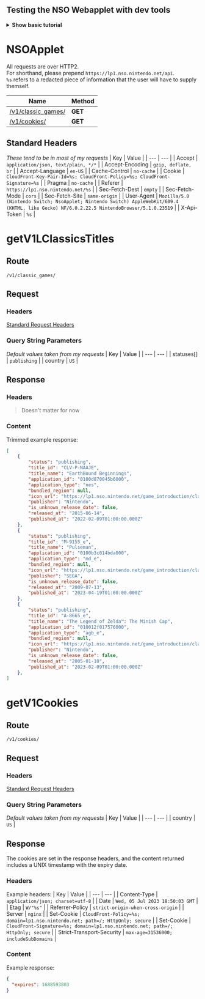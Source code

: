## Testing the NSO Webapplet with dev tools

<details>
  <summary><b>Show basic tutorial</b></summary

  Some quick documentation on getting the NSO webapplet in your browser (from information discovered by Samuel Elliot):
  ```
  https://accounts.nintendo.com/connect/1.0.0/authorize?client_id=f4e5f2f3e022208b&response_type=id_token&scope=openid&redirect_uri=nintendo://lhub.nx.sys&state=a
  ```
  Get id_token from the above.

  Go to <https://lp1.nso.nintendo.net> -- set your user agent to something like `Mozilla/5.0 (Nintendo Switch; NsoApplet; Nintendo Switch) AppleWebKit/609.4 (KHTML, like Gecko) NF/6.0.2.22.5 NintendoBrowser/5.1.0.23519`

  Add breakpoints to the index's script at `var n = navigator.userAgent.includes("NintendoBrowser");` and the static/js/main.1d72eb58.js at `setNaAuthTokenAvailableCallback: function(e) {e(void 0, void 0, EP.b)},`

  Reload page and, on first breakpoint, paste the below
  ```
  Object.defineProperty(navigator, 'userAgent', {get: () => 'no'})
  ```
  Then resume and on second breakpoint, paste the below, replacing "id_token" with your id_token from before
  ```
  e(undefined, undefined, 'id_token')
  ```

</details>

# NSOApplet

All requests are over HTTP2.  
For shorthand, please prepend `https://lp1.nso.nintendo.net/api`.  
`%s` refers to a redacted piece of information that the user will have to supply themself.

| Name | Method |
| --- | --- |
| [/v1/classic_games/](#getv1lclassicstitles) | **GET** |
| [/v1/cookies/](#getv1cookies) | **GET** |

## Standard Headers
*These tend to be in most of my requests*
| Key | Value |
| --- | --- |
| Accept | `application/json, text/plain, */*` |
| Accept-Encoding | `gzip, deflate, br` |
| Accept-Language | `en-US` |
| Cache-Control | `no-cache` |
| Cookie | `CloudFront-Key-Pair-Id=%s; CloudFront-Policy=%s; CloudFront-Signature=%s` |
| Pragma | `no-cache` |
| Referer | `https://lp1.nso.nintendo.net/%s` |
| Sec-Fetch-Dest | `empty` |
| Sec-Fetch-Mode | `cors` |
| Sec-Fetch-Site | `same-origin` |
| User-Agent | `Mozilla/5.0 (Nintendo Switch; NsoApplet; Nintendo Switch) AppleWebKit/609.4 (KHTML, like Gecko) NF/6.0.2.22.5 NintendoBrowser/5.1.0.23519` |
| X-Api-Token | `%s` |

# getV1LClassicsTitles
## Route
`/v1/classic_games/`
## Request
### Headers
[Standard Request Headers](#standard-headers)
### Query String Parameters
*Default values taken from my requests*
| Key | Value |
| --- | --- |
| statuses[] | `publishing` |
| country | `US` |
## Response
### Headers
> Doesn't matter for now

### Content
Trimmed example response:
```json
[
    {
        "status": "publishing",
        "title_id": "CLV-P-NAAJE",
        "title_name": "EarthBound Beginnings",
        "application_id": "0100d870045b6000",
        "application_type": "nes",
        "bundled_region": null,
        "icon_url": "https://lp1.nso.nintendo.net/game_introduction/classic_game/icon/320/CLV-P-NAAJE.webp",
        "publisher": "Nintendo",
        "is_unknown_release_date": false,
        "released_at": "2015-06-14",
        "published_at": "2022-02-09T01:00:00.000Z"
    },
    {
        "status": "publishing",
        "title_id": "M-9155_e",
        "title_name": "Pulseman",
        "application_id": "0100b3c014bda000",
        "application_type": "md_e",
        "bundled_region": null,
        "icon_url": "https://lp1.nso.nintendo.net/game_introduction/classic_game/icon/476/M-9155_e.webp",
        "publisher": "SEGA",
        "is_unknown_release_date": false,
        "released_at": "2009-07-13",
        "published_at": "2023-04-19T01:00:00.000Z"
    },
    {
        "status": "publishing",
        "title_id": "A-8665_e",
        "title_name": "The Legend of Zelda™: The Minish Cap",
        "application_id": "010012f017576000",
        "application_type": "agb_e",
        "bundled_region": null,
        "icon_url": "https://lp1.nso.nintendo.net/game_introduction/classic_game/icon/448/A-8665_e.webp",
        "publisher": "Nintendo",
        "is_unknown_release_date": false,
        "released_at": "2005-01-10",
        "published_at": "2023-02-09T01:00:00.000Z"
    },
]
```

# getV1Cookies
## Route
`/v1/cookies/`
## Request
### Headers
[Standard Request Headers](#standard-headers)
### Query String Parameters
*Default values taken from my requests*
| Key | Value |
| --- | --- |
| country | `US` |
## Response
The cookies are set in the response headers, and the content returned includes a UNIX timestamp with the expiry date.
### Headers
Example headers:
| Key | Value |
| --- | --- |
| Content-Type | `application/json; charset=utf-8` |
| Date | `Wed, 05 Jul 2023 18:50:03 GMT` |
| Etag | `W/"%s"` |
| Referrer-Policy | `strict-origin-when-cross-origin` |
| Server | `nginx` |
| Set-Cookie | `CloudFront-Policy=%s; domain=lp1.nso.nintendo.net; path=/; HttpOnly; secure` |
| Set-Cookie | `CloudFront-Signature=%s; domain=lp1.nso.nintendo.net; path=/; HttpOnly; secure` |
| Strict-Transport-Security | `max-age=31536000; includeSubDomains` |

### Content
Example response:
```json
{
  "expires": 1688593803
}
```
